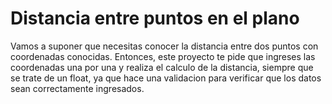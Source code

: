# Distancia entre puntos en el plano
Vamos a suponer que necesitas conocer la distancia entre dos puntos con coordenadas conocidas. Entonces, este proyecto te pide que ingreses las coordenadas una por una
 y realiza el calculo de la distancia, siempre que se trate de un float, ya que hace una validacion para verificar que los datos sean correctamente ingresados.
